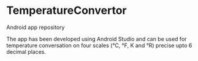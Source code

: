 # TemperatureConvertor
Android app repository

The app has been developed using Android Studio and can be used for temperature conversation on four scales (°C, °F, K and °R) precise upto 6 decimal places.
